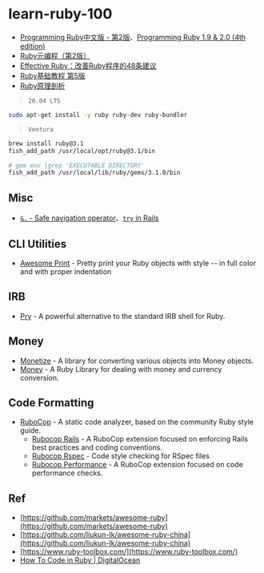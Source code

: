 # learn-ruby-100


* [Programming Ruby中文版 - 第2版](./9787121038150/)、[Programming Ruby 1.9 & 2.0 (4th edition)](./9781937785499/)
* [Ruby元编程（第2版）](./9787568009799/)
* [Effective Ruby：改善Ruby程序的48条建议](./9787111521242/)
* [Ruby基础教程 第5版](./9787115462947)
* [Ruby原理剖析](./9787568022620)

> `20.04 LTS`

```bash
sudo apt-get install -y ruby ruby-dev ruby-bundler
```

> `Ventura`


```bash
brew install ruby@3.1
fish_add_path /usr/local/opt/ruby@3.1/bin

# gem env |grep 'EXECUTABLE DIRECTORY'
fish_add_path /usr/local/lib/ruby/gems/3.1.0/bin
```

## Misc

* [`&.` - Safe navigation operator](https://ruby-doc.org/core-2.6/doc/syntax/calling_methods_rdoc.html#label-Safe+navigation+operator)、[`try` in Rails](https://api.rubyonrails.org/v5.2/classes/Object.html#method-i-try)

## CLI Utilities

* [Awesome Print](https://github.com/awesome-print/awesome_print) - Pretty print your Ruby objects with style -- in full color and with proper indentation

## IRB

* [Pry](https://github.com/pry/pry) - A powerful alternative to the standard IRB shell for Ruby.

## Money

* [Monetize](https://github.com/RubyMoney/monetize) - A library for converting various objects into Money objects.
* [Money](https://github.com/RubyMoney/money) - A Ruby Library for dealing with money and currency conversion.

## Code Formatting

* [RuboCop](https://github.com/rubocop-hq/rubocop) - A static code analyzer, based on the community Ruby style guide.
  * [Rubocop Rails](https://github.com/rubocop-hq/rubocop-rails) - A RuboCop extension focused on enforcing Rails best practices and coding conventions.
  * [Rubocop Rspec](https://github.com/rubocop-hq/rubocop-rspec) - Code style checking for RSpec files
  * [Rubocop Performance](https://github.com/rubocop-hq/rubocop-performance) - A RuboCop extension focused on code performance checks.

## Ref

* [https://github.com/markets/awesome-ruby](https://github.com/markets/awesome-ruby)
* [https://github.com/liukun-lk/awesome-ruby-china](https://github.com/liukun-lk/awesome-ruby-china)
* [https://www.ruby-toolbox.com/](https://www.ruby-toolbox.com/)
* [How To Code in Ruby | DigitalOcean](https://www.digitalocean.com/community/tutorial_series/how-to-code-in-ruby)